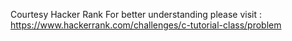 Courtesy Hacker Rank
For better understanding please visit : https://www.hackerrank.com/challenges/c-tutorial-class/problem
